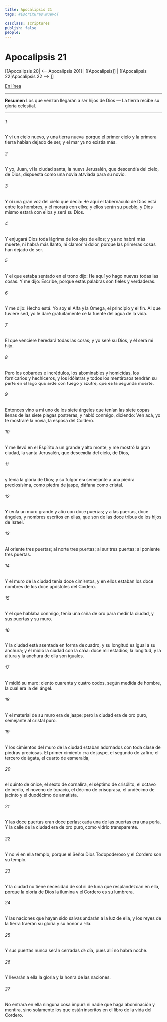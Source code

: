```yaml
---
title: Apocalipsis 21
tags: #Escrituras\NuevoT

cssclass: scriptures
publish: false
people:
---
```


# Apocalipsis 21
[[Apocalipsis 20| <-- Apocalipsis 20]] | [[Apocalipsis]] | [[Apocalipsis 22|Apocalipsis 22 --> ]]

[En línea](https://churchofjesuschrist.org/study/scriptures/nt/rev/21?lang=spa)

---
__Resumen__
Los que venzan llegarán a ser hijos de Dios — La tierra recibe su gloria celestial.

---
###### 1 
Y vi un cielo nuevo, y una tierra nueva, porque el primer cielo y la primera tierra habían dejado de ser, y el mar ya no existía más.

###### 2 
Y yo, Juan, vi la ciudad santa, la nueva Jerusalén, que descendía del cielo, de Dios, dispuesta como una novia ataviada para su novio.

###### 3 
Y oí una gran voz del cielo que decía: He aquí el tabernáculo de Dios está entre los hombres, y él morará con ellos; y ellos serán su pueblo, y Dios mismo estará con ellos y será su Dios.

###### 4 
Y enjugará Dios toda lágrima de los ojos de ellos; y ya no habrá más muerte, ni habrá más llanto, ni clamor ni dolor, porque las primeras cosas han dejado de ser.

###### 5 
Y el que estaba sentado en el trono dijo: He aquí yo hago nuevas todas las cosas. Y me dijo: Escribe, porque estas palabras son fieles y verdaderas.

###### 6 
Y me dijo: Hecho está. Yo soy el Alfa y la Omega, el principio y el fin. Al que tuviere sed, yo le daré gratuitamente de la fuente del agua de la vida.

###### 7 
El que venciere heredará todas las cosas; y yo seré su Dios, y él será mi hijo.

###### 8 
Pero los cobardes e incrédulos, los abominables y homicidas, los fornicarios y hechiceros, y los idólatras y todos los mentirosos tendrán su parte en el lago que arde con fuego y azufre, que es la segunda muerte.

###### 9 
Entonces vino a mí uno de los siete ángeles que tenían las siete copas llenas de las siete plagas postreras, y habló conmigo, diciendo: Ven acá, yo te mostraré la novia, la esposa del Cordero.

###### 10 
Y me llevó en el Espíritu a un grande y alto monte, y me mostró la gran ciudad, la santa Jerusalén, que descendía del cielo, de Dios,

###### 11 
y tenía la gloria de Dios; y su fulgor era semejante a una piedra preciosísima, como piedra de jaspe, diáfana como cristal.

###### 12 
Y tenía un muro grande y alto con doce puertas; y a las puertas, doce ángeles, y nombres escritos en ellas, que son  de las doce tribus de los hijos de Israel.

###### 13 
Al oriente tres puertas; al norte tres puertas; al sur tres puertas; al poniente tres puertas.

###### 14 
Y el muro de la ciudad tenía doce cimientos, y en ellos estaban los doce nombres de los doce apóstoles del Cordero.

###### 15 
Y el que hablaba conmigo, tenía una caña de oro para medir la ciudad, y sus puertas y su muro.

###### 16 
Y la ciudad está asentada en forma de cuadro, y su longitud es igual a su anchura; y él midió la ciudad con la caña: doce mil estadios; la longitud, y la altura y la anchura de ella son iguales.

###### 17 
Y midió su muro: ciento cuarenta y cuatro codos, según medida de hombre, la cual era la del ángel.

###### 18 
Y el material de su muro era de jaspe; pero la ciudad era de oro puro, semejante al cristal puro.

###### 19 
Y los cimientos del muro de la ciudad estaban adornados con toda clase de piedras preciosas. El primer cimiento era de jaspe, el segundo de zafiro; el tercero de ágata, el cuarto de esmeralda,

###### 20 
el quinto de ónice, el sexto de cornalina, el séptimo de crisólito, el octavo de berilo, el noveno de topacio, el décimo de crisoprasa, el undécimo de jacinto y el duodécimo de amatista.

###### 21 
Y las doce puertas eran doce perlas; cada una de las puertas era una perla. Y la calle de la ciudad era de oro puro, como vidrio transparente.

###### 22 
Y no vi en ella templo, porque el Señor Dios Todopoderoso y el Cordero son su templo.

###### 23 
Y la ciudad no tiene necesidad de sol ni de luna que resplandezcan en ella, porque la gloria de Dios la ilumina y el Cordero es su lumbrera.

###### 24 
Y las naciones que hayan sido salvas andarán a la luz de ella, y los reyes de la tierra traerán su gloria y su honor a ella.

###### 25 
Y sus puertas nunca serán cerradas de día, pues allí no habrá noche.

###### 26 
Y llevarán a ella la gloria y la honra de las naciones.

###### 27 
No entrará en ella ninguna cosa impura ni nadie que haga abominación y mentira, sino solamente los que están inscritos en el libro de la vida del Cordero.

